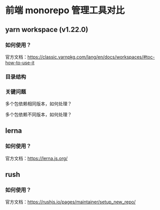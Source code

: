 # 前端 monorepo 管理工具对比

## yarn workspace (v1.22.0)

### 如何使用？

官方文档：<https://classic.yarnpkg.com/lang/en/docs/workspaces/#toc-how-to-use-it>

### 目录结构

### 关键问题

多个包依赖相同版本，如何处理？

多个包依赖不同版本，如何处理？

## lerna

### 如何使用？

官方文档：<https://lerna.js.org/>

## rush

### 如何使用？

官方文档：<https://rushjs.io/pages/maintainer/setup_new_repo/>
